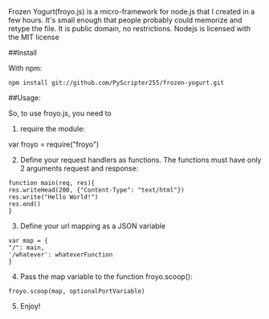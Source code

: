 Frozen Yogurt(froyo.js) is a micro-framework for node.js that I created in a few hours. It's small enough that people probably could memorize and retype the file. It is public domain, no restrictions. Nodejs is licensed with the MIT license

##Install

With npm:
```
npm install git://github.com/PyScripter255/frozen-yogurt.git
```
##Usage:

So, to use froyo.js, you need to

1. require the module: 

var froyo = require("froyo")

2. Define your request handlers as functions. The functions must have only 2 arguments request and response:
```
function main(req, res){
res.writeHead(200, {"Content-Type": "text/html"})
res.write("Hello World!")
res.end()
}
```
3. Define your url mapping as a JSON variable
```
var map = {
"/": main,
'/whatever': whateverFunction
}
```
4. Pass the map variable to the function froyo.scoop():
```
froyo.scoop(map, optionalPortVariable)
```
5. Enjoy!
